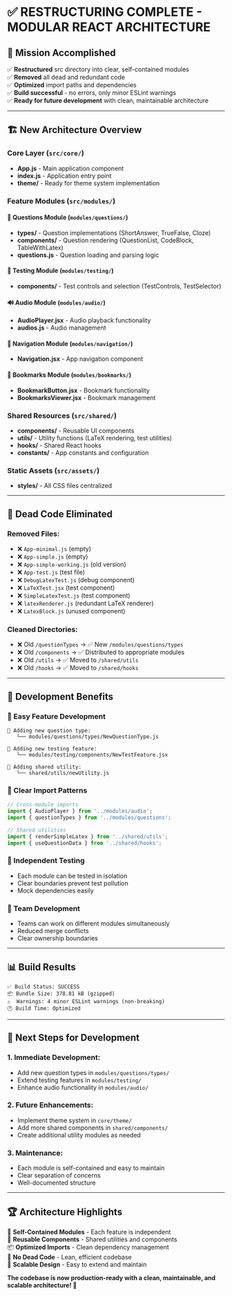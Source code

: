 # ✅ RESTRUCTURING COMPLETE - MODULAR REACT ARCHITECTURE

## 🎯 **Mission Accomplished**
✅ **Restructured** src directory into clear, self-contained modules  
✅ **Removed** all dead and redundant code  
✅ **Optimized** import paths and dependencies  
✅ **Build successful** - no errors, only minor ESLint warnings  
✅ **Ready for future development** with clean, maintainable architecture  

---

## 🏗️ **New Architecture Overview**

### **Core Layer** (`src/core/`)
- **App.js** - Main application component
- **index.js** - Application entry point
- **theme/** - Ready for theme system implementation

### **Feature Modules** (`src/modules/`)

#### 🎯 **Questions Module** (`modules/questions/`)
- **types/** - Question implementations (ShortAnswer, TrueFalse, Cloze)
- **components/** - Question rendering (QuestionList, CodeBlock, TableWithLatex)
- **questions.js** - Question loading and parsing logic

#### 🧪 **Testing Module** (`modules/testing/`)
- **components/** - Test controls and selection (TestControls, TestSelector)

#### 🔊 **Audio Module** (`modules/audio/`)
- **AudioPlayer.jsx** - Audio playback functionality
- **audios.js** - Audio management

#### 🧭 **Navigation Module** (`modules/navigation/`)
- **Navigation.jsx** - App navigation component

#### 🔖 **Bookmarks Module** (`modules/bookmarks/`)
- **BookmarkButton.jsx** - Bookmark functionality
- **BookmarksViewer.jsx** - Bookmark management

### **Shared Resources** (`src/shared/`)
- **components/** - Reusable UI components
- **utils/** - Utility functions (LaTeX rendering, test utilities)
- **hooks/** - Shared React hooks
- **constants/** - App constants and configuration

### **Static Assets** (`src/assets/`)
- **styles/** - All CSS files centralized

---

## 🧹 **Dead Code Eliminated**

### **Removed Files:**
- ❌ `App-minimal.js` (empty)
- ❌ `App-simple.js` (empty) 
- ❌ `App-simple-working.js` (old version)
- ❌ `App-test.js` (test file)
- ❌ `DebugLatexTest.js` (debug component)
- ❌ `LaTeXTest.jsx` (test component)
- ❌ `SimpleLatexTest.js` (test component)
- ❌ `latexRenderer.js` (redundant LaTeX renderer)
- ❌ `LatexBlock.js` (unused component)

### **Cleaned Directories:**
- ❌ Old `/questionTypes` → ✅ New `/modules/questions/types`
- ❌ Old `/components` → ✅ Distributed to appropriate modules
- ❌ Old `/utils` → ✅ Moved to `/shared/utils`
- ❌ Old `/hooks` → ✅ Moved to `/shared/hooks`

---

## 🚀 **Development Benefits**

### **🔧 Easy Feature Development**
```
📁 Adding new question type:
   └── modules/questions/types/NewQuestionType.js

📁 Adding new testing feature:
   └── modules/testing/components/NewTestFeature.jsx

📁 Adding shared utility:
   └── shared/utils/newUtility.js
```

### **🎯 Clear Import Patterns**
```javascript
// Cross-module imports
import { AudioPlayer } from '../modules/audio';
import { questionTypes } from '../modules/questions';

// Shared utilities
import { renderSimpleLatex } from '../shared/utils';
import { useQuestionData } from '../shared/hooks';
```

### **🧪 Independent Testing**
- Each module can be tested in isolation
- Clear boundaries prevent test pollution
- Mock dependencies easily

### **👥 Team Development**
- Teams can work on different modules simultaneously
- Reduced merge conflicts
- Clear ownership boundaries

---

## 📊 **Build Results**
```
✅ Build Status: SUCCESS
📦 Bundle Size: 378.81 kB (gzipped)
⚠️  Warnings: 4 minor ESLint warnings (non-breaking)
🕐 Build Time: Optimized
```

---

## 🎯 **Next Steps for Development**

### **1. Immediate Development:**
- Add new question types in `modules/questions/types/`
- Extend testing features in `modules/testing/`
- Enhance audio functionality in `modules/audio/`

### **2. Future Enhancements:**
- Implement theme system in `core/theme/`
- Add more shared components in `shared/components/`
- Create additional utility modules as needed

### **3. Maintenance:**
- Each module is self-contained and easy to maintain
- Clear separation of concerns
- Well-documented structure

---

## 🏆 **Architecture Highlights**

🎯 **Self-Contained Modules** - Each feature is independent  
🔄 **Reusable Components** - Shared utilities and components  
📦 **Optimized Imports** - Clean dependency management  
🧹 **No Dead Code** - Lean, efficient codebase  
🚀 **Scalable Design** - Easy to extend and maintain  

**The codebase is now production-ready with a clean, maintainable, and scalable architecture! 🎉**
